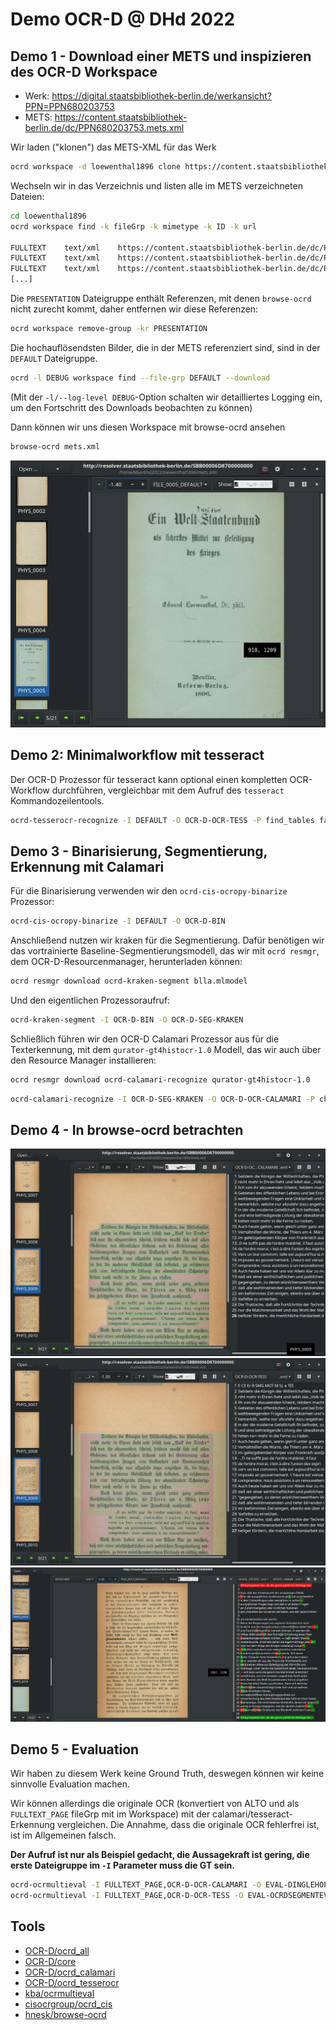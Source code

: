 # Demo OCR-D @ DHd 2022

## Demo 1 - Download einer METS und inspizieren des OCR-D Workspace

* Werk: https://digital.staatsbibliothek-berlin.de/werkansicht?PPN=PPN680203753
* METS: https://content.staatsbibliothek-berlin.de/dc/PPN680203753.mets.xml

Wir laden ("klonen") das METS-XML für das Werk

```sh
ocrd workspace -d loewenthal1896 clone https://content.staatsbibliothek-berlin.de/dc/PPN680203753.mets.xml
```

Wechseln wir in das Verzeichnis und listen alle im METS verzeichneten Dateien:

```sh
cd loewenthal1896
ocrd workspace find -k fileGrp -k mimetype -k ID -k url

FULLTEXT	text/xml	https://content.staatsbibliothek-berlin.de/dc/PPN680203753-00000001.ocr.xml	FILE_0001_FULLTEXT
FULLTEXT	text/xml	https://content.staatsbibliothek-berlin.de/dc/PPN680203753-00000002.ocr.xml	FILE_0002_FULLTEXT
FULLTEXT	text/xml	https://content.staatsbibliothek-berlin.de/dc/PPN680203753-00000003.ocr.xml	FILE_0003_FULLTEXT
[...]
```

Die `PRESENTATION` Dateigruppe enthält Referenzen, mit denen `browse-ocrd` nicht zurecht kommt, daher entfernen wir diese Referenzen:

```sh
ocrd workspace remove-group -kr PRESENTATION
```

Die hochauflösendsten Bilder, die in der METS referenziert sind, sind in der
`DEFAULT` Dateigruppe.

```sh
ocrd -l DEBUG workspace find --file-grp DEFAULT --download
```

(Mit der `-l/--log-level DEBUG`-Option schalten wir detailliertes Logging ein, um den Fortschritt des Downloads beobachten zu können)

Dann können wir uns diesen Workspace mit browse-ocrd ansehen

```sh
browse-ocrd mets.xml
```

![](screenshots/browse-ocrd-01.png)

## Demo 2: Minimalworkflow mit tesseract

Der OCR-D Prozessor für tesseract kann optional einen kompletten OCR-Workflow durchführen, vergleichbar mit dem Aufruf des `tesseract` Kommandozeilentools.

```sh
ocrd-tesserocr-recognize -I DEFAULT -O OCR-D-OCR-TESS -P find_tables false -P textequiv_level word -P segmentation_level region -P model Fraktur
```

## Demo 3 - Binarisierung, Segmentierung, Erkennung mit Calamari

Für die Binarisierung verwenden wir den `ocrd-cis-ocropy-binarize` Prozessor:

```sh
ocrd-cis-ocropy-binarize -I DEFAULT -O OCR-D-BIN
```

Anschließend nutzen wir kraken für die Segmentierung. Dafür benötigen wir das vortrainierte Baseline-Segmentierungsmodell, das wir mit `ocrd resmgr`, dem OCR-D-Resourcenmanager, herunterladen können:

```sh
ocrd resmgr download ocrd-kraken-segment blla.mlmodel
```

Und den eigentlichen Prozessoraufruf:

```sh
ocrd-kraken-segment -I OCR-D-BIN -O OCR-D-SEG-KRAKEN
```

Schließlich führen wir den OCR-D Calamari Prozessor aus für die Texterkennung, mit dem `qurator-gt4histocr-1.0` Modell, das wir auch über den Resource Manager installieren:

```sh
ocrd resmgr download ocrd-calamari-recognize qurator-gt4histocr-1.0
```

```sh
ocrd-calamari-recognize -I OCR-D-SEG-KRAKEN -O OCR-D-OCR-CALAMARI -P checkpoint_dir qurator-gt4histocr-1.0
```

## Demo 4 - In browse-ocrd betrachten

![](screenshots/browse-ocrd-02.png)
![](screenshots/browse-ocrd-03.png)
![](screenshots/browse-ocrd-04.png)

## Demo 5 - Evaluation

Wir haben zu diesem Werk keine Ground Truth, deswegen können wir keine sinnvolle Evaluation machen.

Wir können allerdings die originale OCR (konvertiert von ALTO und als
`FULLTEXT_PAGE` fileGrp mit im Workspace) mit der calamari/tesseract-Erkennung
vergleichen. Die Annahme, dass die originale OCR fehlerfrei ist, ist im Allgemeinen falsch.

**Der Aufruf ist nur als Beispiel gedacht, die Aussagekraft ist gering, die erste Dateigruppe im `-I` Parameter muss die GT sein.**

```sh
ocrd-ocrmultieval -I FULLTEXT_PAGE,OCR-D-OCR-CALAMARI -O EVAL-DINGLEHOPPER-ORIGINAL-CALAMARI -P backend dinglehopper
ocrd-ocrmultieval -I FULLTEXT_PAGE,OCR-D-OCR-TESS -O EVAL-OCRDSEGMENTEVALUATE-ORIGINAL-TESS -P backend OcrdSegmentEvaluate
```

## Tools

* [OCR-D/ocrd_all](https://github.com/OCR-D/ocrd_all)
* [OCR-D/core](https://github.com/OCR-D/core)
* [OCR-D/ocrd\_calamari](https://github.com/OCR-D/ocrd_calamari)
* [OCR-D/ocrd\_tesserocr](https://github.com/OCR-D/ocrd_tesserocr)
* [kba/ocrmultieval](https://github.com/kba/ocrmultieval)
* [cisocrgroup/ocrd\_cis](https://github.com/OCR-D/ocrd_cis)
* [hnesk/browse-ocrd](https://github.com/hnesk/browse-ocrd)


